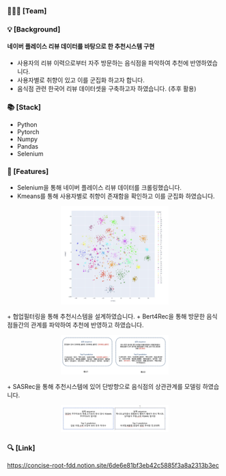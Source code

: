 ### 👨‍👧‍👧 [Team]


### 💡 [Background]
#### 네이버 플레이스 리뷰 데이터를 바탕으로 한 추천시스템 구현

+ 사용자의 리뷰 이력으로부터 자주 방문하는 음식점을 파악하여 추천에 반영하였습니다.
+ 사용자별로 취향이 있고 이를 군집화 하고자 합니다.
+ 음식점 관련 한국어 리뷰 데이터셋을 구축하고자 하였습니다. (추후 활용)

### 📚 [Stack]

+ Python 
+ Pytorch 
+ Numpy 
+ Pandas
+ Selenium

### 📝 [Features]

+ Selenium을 통해 네이버 플레이스 리뷰 데이터를 크롤링했습니다.
+ Kmeans를 통해 사용자별로 취향이 존재함을 확인하고 이를 군집화 하였습니다.
<p align="center"> <img src = "https://github.com/psm981021/restaurant-type-recsys/blob/main/kmeans.png" width = "50%" > </p>
+ 협업필터링을 통해 추천시스템을 설계하였습니다.
+ Bert4Rec을 통해 방문한 음식점들간의 관계를 파악하여 추천에 반영하고 하였습니다.
<p align="center"> <img src = "https://github.com/psm981021/restaurant-type-recsys/blob/main/BERT4Rec_inference.png" width = "50%" > </p>
+ SASRec을 통해 추천시스템에 있어 단방향으로 음식점의 상관관계를 모델링 하였습니다.
<p align="center"> <img src = "https://github.com/psm981021/restaurant-type-recsys/blob/main/SASRec_inference.png" width = "50%" > </p>


### 🔍 [Link]
https://concise-root-fdd.notion.site/6de6e81bf3eb42c5885f3a8a2313b3ec
